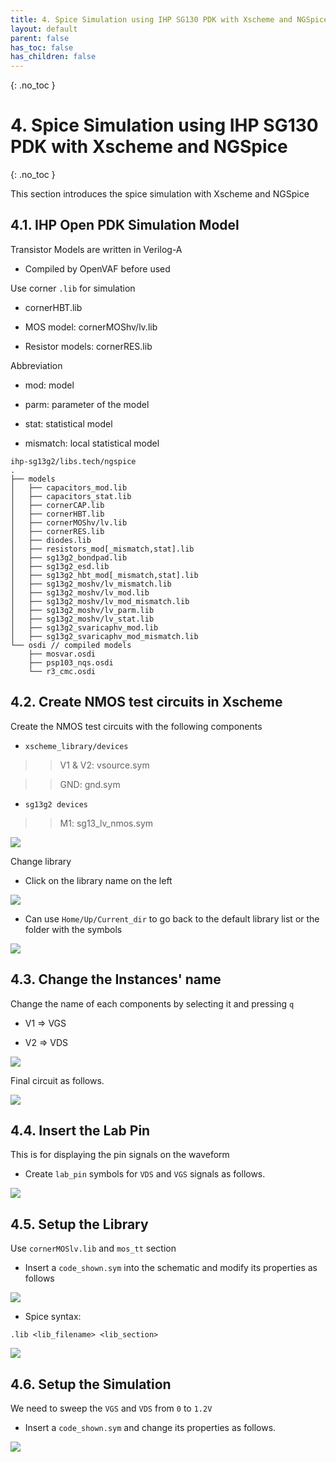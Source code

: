 ```yaml
---
title: 4. Spice Simulation using IHP SG130 PDK with Xscheme and NGSpice
layout: default
parent: false
has_toc: false
has_children: false
---
```

{: .no_toc }
# 4. Spice Simulation using IHP SG130 PDK with Xscheme and NGSpice

{: .no_toc }

<!-- <details open markdown="block">
  <summary>
    Table of contents
  </summary>
  {: .text-delta }
- TOC
{:toc}
</details> -->

This section introduces the spice simulation with Xscheme and NGSpice 

## 4.1. IHP Open PDK Simulation Model

Transistor Models are written in Verilog-A

- Compiled by OpenVAF before used

Use corner `.lib` for simulation

- cornerHBT.lib

- MOS model: cornerMOShv/lv.lib

- Resistor models: cornerRES.lib

Abbreviation

- mod: model

- parm: parameter of the model

- stat: statistical model

- mismatch: local statistical model

```
ihp-sg13g2/libs.tech/ngspice
.
├── models
│   ├── capacitors_mod.lib
│   ├── capacitors_stat.lib
│   ├── cornerCAP.lib
│   ├── cornerHBT.lib
│   ├── cornerMOShv/lv.lib
│   ├── cornerRES.lib
│   ├── diodes.lib
│   ├── resistors_mod[_mismatch,stat].lib
│   ├── sg13g2_bondpad.lib
│   ├── sg13g2_esd.lib
│   ├── sg13g2_hbt_mod[_mismatch,stat].lib
│   ├── sg13g2_moshv/lv_mismatch.lib
│   ├── sg13g2_moshv/lv_mod.lib
│   ├── sg13g2_moshv/lv_mod_mismatch.lib
│   ├── sg13g2_moshv/lv_parm.lib
│   ├── sg13g2_moshv/lv_stat.lib
│   ├── sg13g2_svaricaphv_mod.lib
│   ├── sg13g2_svaricaphv_mod_mismatch.lib
└── osdi // compiled models
    ├── mosvar.osdi
    ├── psp103_nqs.osdi
    └── r3_cmc.osdi
```

## 4.2. Create NMOS test circuits in Xscheme

Create the NMOS test circuits with the following components

- `xscheme_library/devices`

>> V1 & V2: vsource.sym

>> GND: gnd.sym

- `sg13g2 devices`

>> M1: sg13_lv_nmos.sym

![](images/4.1-nmos_overview_schematic.png)

Change library

- Click on the library name on the left

![](images/4.2-change_library.png)

- Can use `Home/Up/Current_dir` to go back to the default library list or the folder with the symbols

![](images/4.3-back_to_default_library.png)

## 4.3. Change the Instances' name

Change the name of each components by selecting it and pressing `q`

- V1 => VGS

- V2 => VDS

![](images/4.4-change_name_vsource.png)

Final circuit as follows.

![](images/4.5-final_nmos_circuit.png)

## 4.4. Insert the Lab Pin

This is for displaying the pin signals on the waveform

- Create `lab_pin` symbols for `VDS` and `VGS` signals as follows.

![](images/4.6-change_pin_name.png)

## 4.5. Setup the Library

Use `cornerMOSlv.lib` and `mos_tt` section

- Insert a `code_shown.sym` into the schematic and modify its properties as follows

![](images/4.7-library_properties.png)

- Spice syntax:

```spice
.lib <lib_filename> <lib_section>
```

![](images/4.8-final_schematic.png)

## 4.6. Setup the Simulation

We need to sweep the `VGS` and `VDS` from `0` to `1.2V`

- Insert a `code_shown.sym` and change its properties as follows.

![](images/4.9-change_properties_for_simulation.png)
